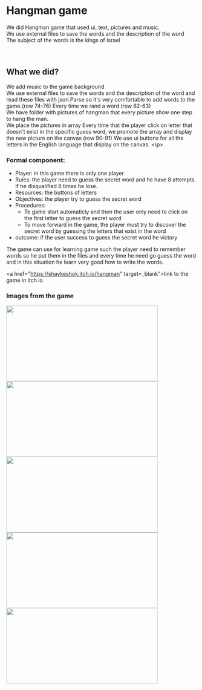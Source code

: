 <h1>Hangman game</h1>
<div>We did Hangman game that used ui, text, pictures and music.</div>
<div>We use external files to save the words and the description of the word</div>
<div>The subject of the words is the kings of Israel</div>
<br/><br/>
<div>
  <h2>What we did?</h2>
  <p>We add music to the game background </br>
  We use external files to save the words and the description of the word and read these files with json.Parse so it's very comfortable to add words to the game.(row 74-76)
  Every time we rand a word (row 62-63)</br>
  We have folder with pictures of hangman that every picture show one step to hang the man.</br>
  We place the pictures in array
  Every time that the player click on letter that doesn't exist in the specific guess word, we promote the array and display the new picture on the canvas (row 90-91)
  We use ui buttons for all the letters in the English language that display on the canvas.
  <\p>
  <h3>Formal component:</h3>
  <ul>
  <li>Player: in this game there is only one player</li>
    <li>Rules: the player need to guess the secret word and he have 8 attempts. If he disqualified 8 times he lose.</li>
  <li>Resources: the buttons of letters</li>
  <li>Objectives: the player try to guess the secret word</li>
  <li>Procedures: <ul>
    <li>Te game start automaticly and then the user only need to click on the first letter to guess the secret word</li>
        <li>To move forward in the game, the player must try to discover the secret word by guessing the letters that exist in the word</li>
    </ul></li>
  <li>outcome: if the user success to guess the secret word he victory</li>
</ul>
The game can use for learning game such the player need to remember words so he put them in the files and every time he need go guess the word and in this situation he learn very good how to write the words.
</div>

<a href="https://shaykeshok.itch.io/hangman" target=_blank">link to the game</a> in itch.io
<h3>Images from the game</h3>
<img src="https://github.com/shaykeshok/unity-Ex3/blob/master/images/Capture1.PNG" width="400px" height="200px">
<img src="https://github.com/shaykeshok/unity-Ex3/blob/master/images/Capture2.PNG" width="400px" height="200px">
<img src="https://github.com/shaykeshok/unity-Ex3/blob/master/images/Capture3.PNG" width="400px" height="200px">
<img src="https://github.com/shaykeshok/unity-Ex3/blob/master/images/Capture4.PNG" width="400px" height="200px">
<img src="https://github.com/shaykeshok/unity-Ex3/blob/master/images/Capture.PNG" width="400px" height="200px">
